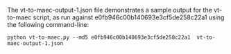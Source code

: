 The vt-to-maec-output-1.json file demonstrates a sample output for the vt-to-maec script, as run against e0fb946c00b140693e3cf5de258c22a1 using the following command-line:

`python vt-to-maec.py --md5 e0fb946c00b140693e3cf5de258c22a1  vt-to-maec-output-1.json`
